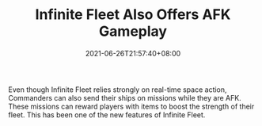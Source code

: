 ﻿---
title: "Infinite Fleet Also Offers AFK Gameplay"
date: 2021-06-26T21:57:40+08:00
lastmod: 2021-06-26T16:45:40+08:00
draft: false
authors: ["Naomi"]
description: "Even though Infinite Fleet relies strongly on real-time space action, Commanders can also send their ships on missions while they are AFK. These missions can reward players with items to boost the strength of their fleet. This has been one of the new features of Infinite Fleet."
featuredImage: "infinite-fleet-also-offers-afk-gameplay.png"
tags: ["Virtual World","Play to Earn"]
categories: ["news"]
news: ["Virtual World"]
weight: 
lightgallery: true
pinned: false
recommend: false
recommend1: false
---

Even though Infinite Fleet relies strongly on real-time space action, Commanders can also send their ships on missions while they are AFK. These missions can reward players with items to boost the strength of their fleet. This has been one of the new features of Infinite Fleet.

<!--more-->

